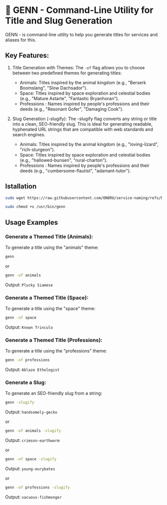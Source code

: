 # 🦎 GENN - Command-Line Utility for Title and Slug Generation

GENN - is command-line utility to help you generate titles for services and aliases for this.

## Key Features:
1. Title Generation with Themes:
The `-of` flag allows you to choose between two predefined themes for generating titles:

    - Animals: Titles inspired by the animal kingdom (e.g., "Berserk Boomslang", "Slow Dachsador").
    - Space: Titles inspired by space exploration and celestial bodies (e.g., "Mature Astarte", "Fantastic Bryanhoran").
    - Professions : Names inspired by people's professions and their deeds (e.g., "Resonant Gofer", "Damaging Cook").

2. Slug Generation (-slugify):
The -slugify flag converts any string or title into a clean, SEO-friendly slug. This is ideal for generating readable, hyphenated URL strings that are compatible with web standards and search engines.

    - Animals: Titles inspired by the animal kingdom (e.g., "loving-lizard", "rich-sturgeon").
    - Space: Titles inspired by space exploration and celestial bodies (e.g., "hallowed-bunsen", "rural-charton").
    - Professions : Names inspired by people's professions and their deeds (e.g., "cumbersome-flautist", "adamant-tutor").

## Istallation

```bash
sudo wget https://raw.githubusercontent.com/ON8RU/service-naming/refs/heads/master/genn.sh -O /usr/bin/genn
```

```bash
sudo chmod +x /usr/bin/genn
```

## Usage Examples

### Generate a Themed Title (Animals):
To generate a title using the "animals" theme:

```bash
genn
```
or

```bash
genn -of animals
```

Output: `Plucky Siamese`

### Generate a Themed Title (Space):
To generate a title using the "space" theme:

```bash
genn -of space
```

Output: `Known Trinculo`

### Generate a Themed Title (Professions):
To generate a title using the "professions" theme:

```bash
genn -of professions
```

Output: `Ablaze Ethologist`

### Generate a Slug:
To generate an SEO-friendly slug from a string:

```bash
genn -slugify
```
Output: `handsomely-gecko`

or

```bash
genn -of animals -slugify
```

Output: `crimson-earthworm`

or

```bash
genn -of space -slugify
```

Output: `young-eurybates`

or

```bash
genn -of professions -slugify
```

Output: `vacuous-fishmonger`
